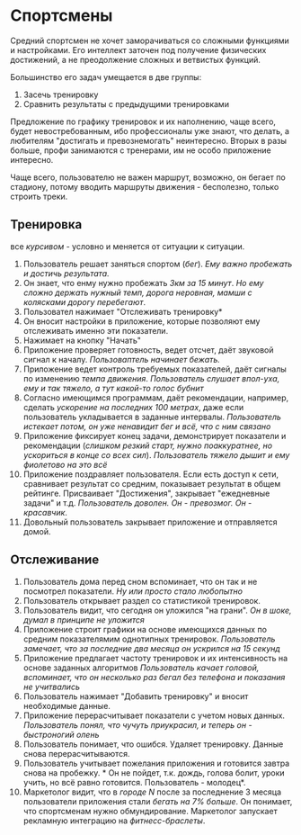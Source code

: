 # Спортсмены
Средний спортсмен не хочет заморачиваться со сложными функциями и настройками. Его интеллект заточен под получение физических достижений, а не преодолжение сложных и ветвистых функций. 

Большинство его задач умещается в две группы:
1. Засечь тренировку
2. Сравнить результаты с предыдущими тренировками

Предложение по графику тренировок и их наполнению, чаще всего, будет невостребованным, ибо профессионалы уже знают, что делать, а любителям "достигать и превознемогать" неинтересно. Вторых в разы больше, профи занимаются с тренерами, им не особо приложение интересно.

Чаще всего, пользователю не важен маршрут, возможно, он бегает по стадиону, потому вводить маршруты движения - бесполезно, только строить треки.

## Тренировка
все *курсивом* - условно и меняется от ситуации к ситуации.
1. Пользователь решает заняться спортом (*бег*). *Ему важно пробежать и достичь результата.*
2. Он знает, что енму нужно пробежать *3км за 15 минут*. *Но ему сложно держать нужный темп, дорога неровная, мамши с колясками дорогу перебегают*.
3. Пользовател нажимает "Отслеживать тренировку*
4. Он вносит настройки в приложение, которые позволяют ему отслеживать именно эти показатели. 
5. Нажимает на кнопку "Начать"
6. Приложение проверяет готовность, ведет отсчет, даёт звуковой сигнал к началу. *Пользоваптель начинает бежать.*
7. Приложение ведет контроль требуемых показателей, даёт сигналы по изменению *темпа движения*. *Пользователь слушает впол-уха, ему и так тяжело, а тут какой-то голос бубнит*
8. Согласно имеющимся программам, даёт рекомендации, например, сделать *ускорение на последних 100 метрах*, даже если пользователь укладывается в заданные интервалы. *Пользователь истекает потом, он уже ненавидит бег и всё, что с ним связано*
9. Приложение фиксирует конец задачи, демонстрирует показатели и рекомендации (*слишком резкий старт, нужно поаккуратнее, но ускориться в конце со всех сил*). *Пользователь тяжело дышит и ему фиолетово на это всё*
10. Приложение поздравляет пользователя. Если есть доступ к сети, сравнивает результат со средним, показывает результат в общем рейтинге. Присваивает "Достижения", закрывает "ежедневные задачи" и т.д. *Пользователь доволен. Он - превозмог. Он - красавчик*.
11. Довольный пользователь закрывает приложение и отправляется домой. 

## Отслеживание
1. Пользователь дома перед сном вспоминает, что он так и не посмотрел показатели. *Ну или просто стало любопытно*
2. Пользователь открывает раздел со статистикой тренировок. 
3. Пользователь видит, что сегодня он уложился "на грани". *Он в шоке, думал в принципе не уложится*
4. Приложение строит графики на основе имеющихся данных по средним показателямим однотипных тренировок. *Пользователь замечает, что за последние два месяца он ускрился на 15 секунд*
5. Приложение предлагает частоту тренировок и их интенсивность на основе заданных алгоритмов *Пользователь качает головой, вспоминает, что он несколько раз бегал без телефона и показания не учитвались*
6. Пользователь нажимает "Добавить тренировку" и вносит необходимые данные. 
7. Приложение перерасчитывает показатели с учетом новых данных. *Пользователь понял, что чучуть приукрасил, и теперь он - быстроногий олень*
8. Пользователь понимает, что ошибся. Удаляет тренировку. Данные снова перерасчитываются.
9. Пользователь учитывает пожелания приложения и готовится завтра снова на пробежку. * Он не пойдет, т.к. дождь, голова болит, уроки учить, но всё равно готовится. Пользователь - молодец*.
10. Маркетолог видит, что в *городе N* после за последнение 3 месяца пользователи приложения стали *бегать на 7% больше*. Он понимает, что спортсменам нужно обмундирование. Маркетолог запускает рекламную интеграцию на *фитнесс-браслеты*.